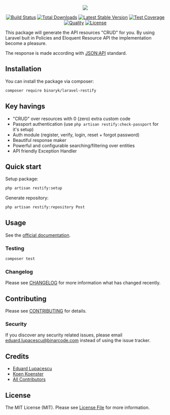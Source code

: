 <p align="center"><img src="https://binaryk.github.io/laravel-restify/assets/img/logo.png"></p>

<p align="center">
    <a href="https://travis-ci.org/binaryk/laravel-restify"><img src="https://travis-ci.org/binaryk/laravel-restify.svg" alt="Build Status"></a>
    <a href="https://packagist.org/packages/binaryk/laravel-restify"><img src="https://poser.pugx.org/binaryk/laravel-restify/d/total.svg" alt="Total Downloads"></a>
    <a href="https://packagist.org/packages/binaryk/laravel-restify"><img src="https://poser.pugx.org/binaryk/laravel-restify/v/stable.svg" alt="Latest Stable Version"></a>
        <a href="https://scrutinizer-ci.com/g/binaryk/laravel-restify"><img src="https://img.shields.io/scrutinizer/coverage/g/binaryk/laravel-restify.svg" alt="Test Coverage"></a>
    <a href="https://scrutinizer-ci.com/g/binaryk/laravel-restify"><img src="https://img.shields.io/scrutinizer/g/binaryk/laravel-restify.svg" alt="Quality"></a>
    <a href="https://packagist.org/packages/binaryk/laravel-restify"><img src="https://poser.pugx.org/binaryk/laravel-restify/license.svg" alt="License"></a>
</p>

This package will generate the API resources "CRUD" for you. By using Laravel buit in Policies and Eloquent Resource API the implementation become a pleasure.

The response is made according with [JSON:API](https://jsonapi.org/format/) standard.

## Installation

You can install the package via composer:

```bash
composer require binaryk/laravel-restify
```

## Key havings

- "CRUD" over resources with 0 (zero) extra custom code
- Passport authentication (use `php artisan restify:check-passport` for it's setup)
- Auth module (register, verify, login, reset + forgot password)
- Beautiful response maker
- Powerful and configurable searching/filtering over entities
- API friendly Exception Handler

## Quick start

Setup package:

```bash
php artisan restify:setup
```

Generate repository:

```bash
php artisan restify:repository Post
```

## Usage

See the [official documentation](https://binaryk.github.io/laravel-restify/).

### Testing

``` bash
composer test
```

### Changelog

Please see [CHANGELOG](CHANGELOG.md) for more information what has changed recently.

## Contributing

Please see [CONTRIBUTING](CONTRIBUTING.md) for details.

### Security

If you discover any security related issues, please email eduard.lupacescu@binarcode.com instead of using the issue tracker.

## Credits

- [Eduard Lupacescu](https://github.com/binaryk)
- [Koen Koenster](https://github.com/Koenster)
- [All Contributors](../../contributors)

## License

The MIT License (MIT). Please see [License File](LICENSE.md) for more information.

